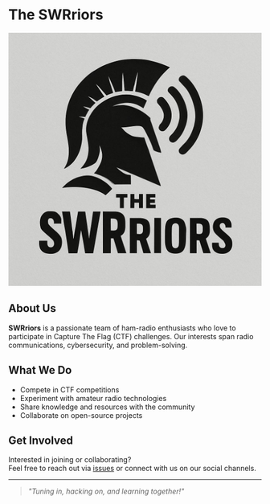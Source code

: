 # The SWRriors

![SWRriors Logo](./resources/logo.jpg)

## About Us

**SWRriors** is a passionate team of ham-radio enthusiasts who love to participate in Capture The Flag (CTF) challenges. Our interests span radio communications, cybersecurity, and problem-solving.

## What We Do

- Compete in CTF competitions
- Experiment with amateur radio technologies
- Share knowledge and resources with the community
- Collaborate on open-source projects

## Get Involved

Interested in joining or collaborating?  
Feel free to reach out via [issues](https://github.com/SWRriors/welcome/issues) or connect with us on our social channels.

---

> _"Tuning in, hacking on, and learning together!"_
